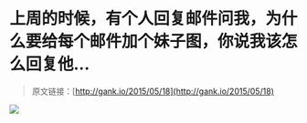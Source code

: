 # 上周的时候，有个人回复邮件问我，为什么要给每个邮件加个妹子图，你说我该怎么回复他...

> 原文链接：[http://gank.io/2015/05/18](http://gank.io/2015/05/18)

![](http://ww3.sinaimg.cn/large/610dc034gw1es89uzch20j20pw0xcadb.jpg)

